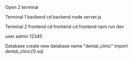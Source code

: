 Open 2 terminal

Terminal 1 backend
cd backend
node server.js

Terminal 2 frontend
cd frontend
cd frontend
npm run dev

user
admin
12345


Database
create new  database name "dental_clinic"
import dental_clinic(1).sql